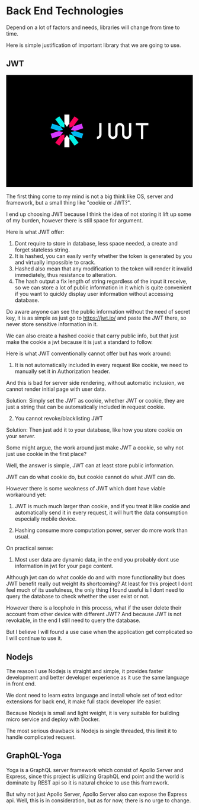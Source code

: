 # Back End Technologies

Depend on a lot of factors and needs, libraries will change from time to time.

Here is simple justification of important library that we are going to use.

## JWT

![](./img/jwt.jpg)

The first thing come to my mind is not a big think like OS, server and framework, but a small thing like "cookie or JWT?".

I end up choosing JWT because I think the idea of not storing it lift up some of my burden, however there is still space for argument.

Here is what JWT offer:

1. Dont require to store in database, less space needed, a create and forget stateless string.
2. It is hashed, you can easily verify whether the token is generated by you and virtually impossible to crack.
3. Hashed also mean that any modification to the token will render it invalid immediately, thus resistance to alteration.
4. The hash output a fix length of string regardless of the input it receive, so we can store a lot of public information in it which is quite convenient if you want to quickly display user information without accessing database.

Do aware anyone can see the public information without the need of secret key, it is as simple as just go to https://jwt.io/ and paste the JWT there, so never store sensitive information in it.

We can also create a hashed cookie that carry public info, but that just make the cookie a jwt because it is just a standard to follow.

Here is what JWT conventionally cannot offer but has work around:

1. It is not automatically included in every request like cookie, we need to manually set it in Authorization header.

And this is bad for server side rendering, without automatic inclusion, we cannot render initial page with user data.

Solution: Simply set the JWT as cookie, whether JWT or cookie, they are just a string that can be automatically included in request cookie.

2. You cannot revoke/blacklisting JWT

Solution: Then just add it to your database, like how you store cookie on your server.

Some might argue, the work around just make JWT a cookie, so why not just use cookie in the first place?

Well, the answer is simple, JWT can at least store public information.

JWT can do what cookie do, but cookie cannot do what JWT can do.

However there is some weakness of JWT which dont have viable workaround yet:

1. JWT is much much larger than cookie, and if you treat it like cookie and automatically send it in every request, it will hurt the data consumption especially mobile device.

2. Hashing consume more computation power, server do more work than usual.

On practical sense:

1. Most user data are dynamic data, in the end you probably dont use information in jwt for your page content.

Although jwt can do what cookie do and with more functionality but does JWT benefit really out weight its shortcoming? At least for this project I dont feel much of its usefulness, the only thing I found useful is I dont need to query the database to check whether the user exist or not.

However there is a loophole in this process, what if the user delete their account from other device with different JWT? And because JWT is not revokable, in the end I still need to query the database.

But I believe I will found a use case when the application get complicated so I will continue to use it.

## Nodejs

The reason I use Nodejs is straight and simple, it provides faster development and better developer experience as it use the same language in front end.

We dont need to learn extra language and install whole set of text editor extensions for back end, it make full stack developer life easier.

Because Nodejs is small and light weight, it is very suitable for building micro service and deploy with Docker.

The most serious drawback is Nodejs is single threaded, this limit it to handle complicated request.

## GraphQL-Yoga

Yoga is a GraphQL server framework which consist of Apollo Server and Express, since this project is utilizing GraphQL end point and the world is dominate by REST api so it is natural choice to use this framework.

But why not just Apollo Server, Apollo Server also can expose the Express api. Well, this is in consideration, but as for now, there is no urge to change.
